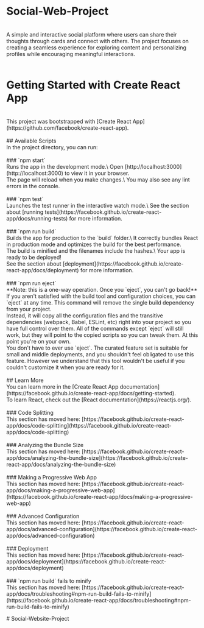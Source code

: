 
# Social-Web-Project
<br>
A simple and interactive social platform where users can share their thoughts through cards and connect with others. The project focuses on creating a seamless experience for exploring content and personalizing profiles while encouraging meaningful interactions.<br><br>

# Getting Started with Create React App
<br>
This project was bootstrapped with [Create React App](https://github.com/facebook/create-react-app).
<br><br>
## Available Scripts
<br>
In the project directory, you can run:
<br><br>
### `npm start`
<br>
Runs the app in the development mode.\
Open [http://localhost:3000](http://localhost:3000) to view it in your browser.
<br>
The page will reload when you make changes.\
You may also see any lint errors in the console.
<br><br>
### `npm test`
<br>
Launches the test runner in the interactive watch mode.\
See the section about [running tests](https://facebook.github.io/create-react-app/docs/running-tests) for more information.
<br><br>
### `npm run build`
<br>
Builds the app for production to the `build` folder.\
It correctly bundles React in production mode and optimizes the build for the best performance.
<br>
The build is minified and the filenames include the hashes.\
Your app is ready to be deployed!
<br>
See the section about [deployment](https://facebook.github.io/create-react-app/docs/deployment) for more information.
<br><br>
### `npm run eject`
<br>
**Note: this is a one-way operation. Once you `eject`, you can't go back!**
<br>
If you aren't satisfied with the build tool and configuration choices, you can `eject` at any time. This command will remove the single build dependency from your project.
<br>
Instead, it will copy all the configuration files and the transitive dependencies (webpack, Babel, ESLint, etc) right into your project so you have full control over them. All of the commands except `eject` will still work, but they will point to the copied scripts so you can tweak them. At this point you're on your own.
<br>
You don't have to ever use `eject`. The curated feature set is suitable for small and middle deployments, and you shouldn't feel obligated to use this feature. However we understand that this tool wouldn't be useful if you couldn't customize it when you are ready for it.
<br><br>
## Learn More
<br>
You can learn more in the [Create React App documentation](https://facebook.github.io/create-react-app/docs/getting-started).
<br>
To learn React, check out the [React documentation](https://reactjs.org/).
<br><br>
### Code Splitting
<br>
This section has moved here: [https://facebook.github.io/create-react-app/docs/code-splitting](https://facebook.github.io/create-react-app/docs/code-splitting)
<br><br>
### Analyzing the Bundle Size
<br>
This section has moved here: [https://facebook.github.io/create-react-app/docs/analyzing-the-bundle-size](https://facebook.github.io/create-react-app/docs/analyzing-the-bundle-size)
<br><br>
### Making a Progressive Web App
<br>
This section has moved here: [https://facebook.github.io/create-react-app/docs/making-a-progressive-web-app](https://facebook.github.io/create-react-app/docs/making-a-progressive-web-app)
<br><br>
### Advanced Configuration
<br>
This section has moved here: [https://facebook.github.io/create-react-app/docs/advanced-configuration](https://facebook.github.io/create-react-app/docs/advanced-configuration)
<br><br>
### Deployment
<br>
This section has moved here: [https://facebook.github.io/create-react-app/docs/deployment](https://facebook.github.io/create-react-app/docs/deployment)
<br><br>
### `npm run build` fails to minify
<br>
This section has moved here: [https://facebook.github.io/create-react-app/docs/troubleshooting#npm-run-build-fails-to-minify](https://facebook.github.io/create-react-app/docs/troubleshooting#npm-run-build-fails-to-minify)
<br>

#   S o c i a l - W e b s i t e - P r o j e c t 
 
 